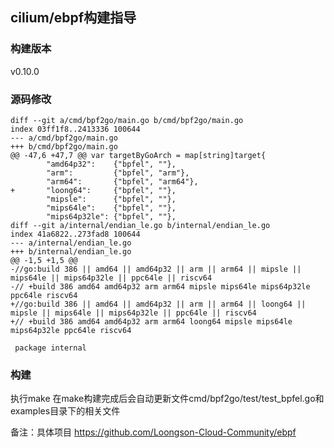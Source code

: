 ## cilium/ebpf构建指导

### 构建版本
v0.10.0

### 源码修改   
```
diff --git a/cmd/bpf2go/main.go b/cmd/bpf2go/main.go
index 03ff1f8..2413336 100644
--- a/cmd/bpf2go/main.go
+++ b/cmd/bpf2go/main.go
@@ -47,6 +47,7 @@ var targetByGoArch = map[string]target{
        "amd64p32":    {"bpfel", ""},
        "arm":         {"bpfel", "arm"},
        "arm64":       {"bpfel", "arm64"},
+       "loong64":     {"bpfel", ""},
        "mipsle":      {"bpfel", ""},
        "mips64le":    {"bpfel", ""},
        "mips64p32le": {"bpfel", ""},
diff --git a/internal/endian_le.go b/internal/endian_le.go
index 41a6822..273fad8 100644
--- a/internal/endian_le.go
+++ b/internal/endian_le.go
@@ -1,5 +1,5 @@
-//go:build 386 || amd64 || amd64p32 || arm || arm64 || mipsle || mips64le || mips64p32le || ppc64le || riscv64
-// +build 386 amd64 amd64p32 arm arm64 mipsle mips64le mips64p32le ppc64le riscv64
+//go:build 386 || amd64 || amd64p32 || arm || arm64 || loong64 || mipsle || mips64le || mips64p32le || ppc64le || riscv64
+// +build 386 amd64 amd64p32 arm arm64 loong64 mipsle mips64le mips64p32le ppc64le riscv64
 
 package internal
```

### 构建
执行make
在make构建完成后会自动更新文件cmd/bpf2go/test/test_bpfel.go和examples目录下的相关文件

备注：具体项目 https://github.com/Loongson-Cloud-Community/ebpf

